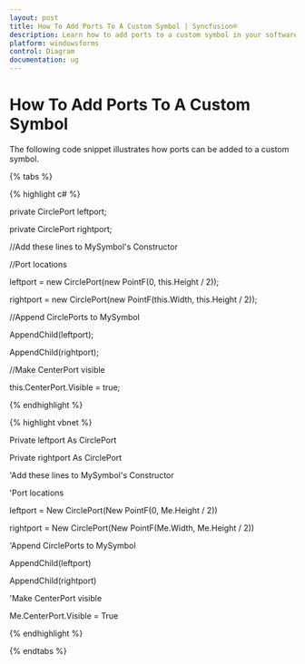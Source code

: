 ```yaml
---
layout: post
title: How To Add Ports To A Custom Symbol | Syncfusion®
description: Learn how to add ports to a custom symbol in your software application, enhancing functionality and connectivity for your projects.
platform: windowsforms
control: Diagram
documentation: ug
---
```


# How To Add Ports To A Custom Symbol

The following code snippet illustrates how ports can be added to a custom symbol.

{% tabs %}

{% highlight c# %}

private CirclePort leftport;

private CirclePort rightport;

//Add these lines to MySymbol's Constructor

//Port locations

leftport = new CirclePort(new PointF(0, this.Height / 2));

rightport = new CirclePort(new PointF(this.Width, this.Height / 2));

//Append CirclePorts to MySymbol

AppendChild(leftport);

AppendChild(rightport);

//Make CenterPort visible

this.CenterPort.Visible = true;

{% endhighlight %}

{% highlight vbnet %}

Private leftport As CirclePort

Private rightport As CirclePort

'Add these lines to MySymbol's Constructor

'Port locations

leftport = New CirclePort(New PointF(0, Me.Height / 2))

rightport = New CirclePort(New PointF(Me.Width, Me.Height / 2))

'Append CirclePorts to MySymbol

AppendChild(leftport)

AppendChild(rightport)

'Make CenterPort visible

Me.CenterPort.Visible = True

{% endhighlight %}

{% endtabs %}
